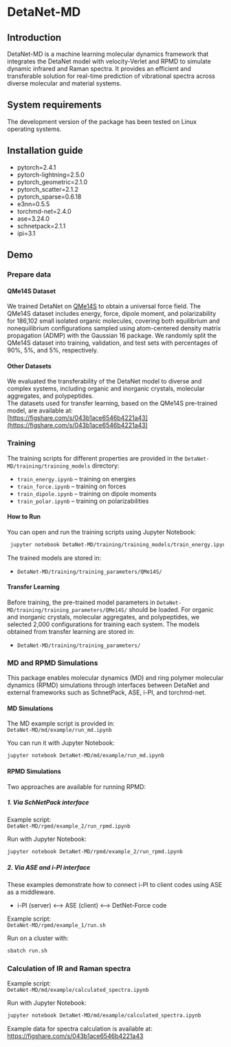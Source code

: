 # DetaNet-MD
## Introduction
DetaNet-MD is a machine learning molecular dynamics framework that integrates the DetaNet model with velocity-Verlet and RPMD to simulate dynamic infrared and Raman spectra. It provides an efficient and transferable solution for real-time prediction of vibrational spectra across diverse molecular and material systems.
## System requirements
The development version of the package has been tested on Linux operating systems.
## Installation guide
- pytorch=2.4.1  
- pytorch-lightning=2.5.0  
- pytorch_geometric=2.1.0  
- pytorch_scatter=2.1.2  
- pytorch_sparse=0.6.18  
- e3nn=0.5.5  
- torchmd-net=2.4.0  
- ase=3.24.0  
- schnetpack=2.1.1  
- ipi=3.1  
## Demo
### Prepare data
#### QMe14S Dataset 
We trained DetaNet on [QMe14S](https://figshare.com/s/889262a4e999b5c9a5b3) to obtain a universal force field. The QMe14S dataset includes energy, force, dipole moment, and polarizability for 186,102 small isolated organic molecules, covering both equilibrium and nonequilibrium configurations sampled using atom-centered density matrix propagation (ADMP) with the Gaussian 16 package. We randomly split the QMe14S dataset into training, validation, and test sets with percentages of 90%, 5%, and 5%, respectively.
#### Other Datasets 
We evaluated the transferability of the DetaNet model to diverse and complex systems, including organic and inorganic crystals, molecular aggregates, and polypeptides.  
The datasets used for transfer learning, based on the QMe14S pre-trained model, are available at:  
[https://figshare.com/s/043b1ace6546b4221a43](https://figshare.com/s/043b1ace6546b4221a43)

### Training
The training scripts for different properties are provided in the `DetaNet-MD/training/training_models` directory:

- `train_energy.ipynb` – training on energies  
- `train_force.ipynb` – training on forces  
- `train_dipole.ipynb` – training on dipole moments  
- `train_polar.ipynb` – training on polarizabilities  

#### How to Run
You can open and run the training scripts using Jupyter Notebook:

```bash
 jupyter notebook DetaNet-MD/training/training_models/train_energy.ipynb
```
The trained models are stored in:

- `DetaNet-MD/training/training_parameters/QMe14S/`
  
#### Transfer Learning 
Before training, the pre-trained model parameters in  `DetaNet-MD/training/training_parameters/QMe14S/` should be loaded. For organic and inorganic crystals, molecular aggregates, and polypeptides, we selected 2,000 configurations for training each system.
The models obtained from transfer learning are stored in: 

- `DetaNet-MD/training/training_parameters/`
  
### MD and RPMD Simulations

This package enables molecular dynamics (MD) and ring polymer molecular dynamics (RPMD) simulations through interfaces between DetaNet and external frameworks such as SchnetPack, ASE, i-PI, and torchmd-net.

#### MD Simulations
The MD example script is provided in:  
`DetaNet-MD/md/example/run_md.ipynb`  

You can run it with Jupyter Notebook:

```bash
jupyter notebook DetaNet-MD/md/example/run_md.ipynb
```
#### RPMD Simulations
Two approaches are available for running RPMD:

##### 1. Via SchNetPack interface

Example script:  
`DetaNet-MD/rpmd/example_2/run_rpmd.ipynb`  

Run with Jupyter Notebook:
```bash
jupyter notebook DetaNet-MD/rpmd/example_2/run_rpmd.ipynb
```
##### 2. Via ASE and i-PI interface
These examples demonstrate how to connect i-PI to client codes using ASE as a middleware.  

- i-PI (server) ⟷ ASE (client) ⟷ DetNet-Force code  

Example script:  
`DetaNet-MD/rpmd/example_1/run.sh`  

Run on a cluster with:
```bash
sbatch run.sh
```
### Calculation of IR and Raman spectra
Example script:  
`DetaNet-MD/md/example/calculated_spectra.ipynb`  

Run with Jupyter Notebook:
```bash
jupyter notebook DetaNet-MD/md/example/calculated_spectra.ipynb
```
Example data for spectra calculation is available at: https://figshare.com/s/043b1ace6546b4221a43
